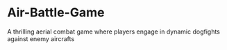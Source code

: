 # Air-Battle-Game
A thrilling aerial combat game where players engage in dynamic dogfights against enemy aircrafts
